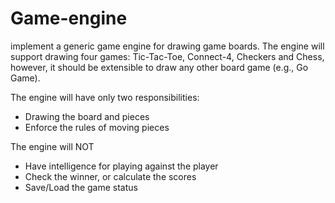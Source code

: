 # Game-engine
implement a generic game engine for drawing game boards. The engine will support drawing four games: Tic-Tac-Toe, Connect-4, Checkers and Chess, however, it should be extensible to draw any other board game (e.g., Go Game).

The engine will have only two responsibilities: 
- Drawing the board and pieces
- Enforce the rules of moving pieces

The engine will NOT 
- Have intelligence for playing against the player
- Check the winner, or calculate the scores
- Save/Load the game status
